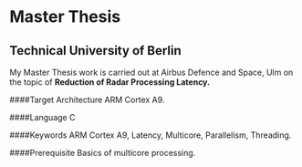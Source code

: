 # Master Thesis
## Technical University of Berlin

My Master Thesis work is carried out at Airbus Defence and Space, Ulm on the topic of **Reduction  of Radar Processing Latency.** 

####Target Architecture
ARM Cortex A9.

####Language
C

####Keywords
ARM Cortex A9, Latency, Multicore, Parallelism, Threading.

####Prerequisite 
Basics of multicore processing.

